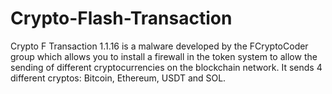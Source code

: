 # Crypto-Flash-Transaction
Crypto F Transaction 1.1.16 is a malware developed by the FCryptoCoder group which allows you to install a firewall in the token system to allow the sending of different cryptocurrencies on the blockchain network. It sends 4 different cryptos: Bitcoin, Ethereum, USDT and SOL. 
